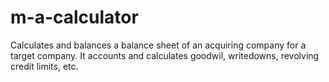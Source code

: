 # m-a-calculator
Calculates and balances a balance sheet of an acquiring company for a target company. It accounts and calculates goodwil, writedowns, revolving credit limits, etc.

